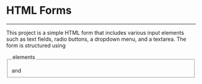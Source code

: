 # HTML Forms
---------------------------------------------------------------------------------------------------------------------------------------------------
This project is a simple HTML form that includes various input elements such as text fields, radio buttons, a dropdown menu, and a textarea. 
The form is structured using <fieldset> and <legend> elements 